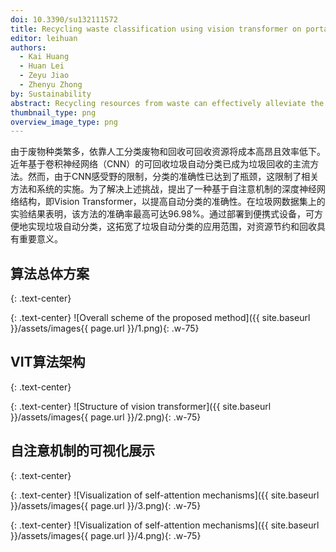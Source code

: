 ```yaml
---
doi: 10.3390/su132111572
title: Recycling waste classification using vision transformer on portable device
editor: leihuan
authors:
  - Kai Huang
  - Huan Lei
  - Zeyu Jiao
  - Zhenyu Zhong
by: Sustainability
abstract: Recycling resources from waste can effectively alleviate the threat of global resource strain. Due to the wide variety of waste, relying on manual classification of waste and recycling recyclable resources would be costly and inefficient. In recent years, automatic recyclable waste classification based on convolutional neural network (CNN) has become the mainstream method of waste recycling. However, due to the receptive field limitation of the CNN, the accuracy of classification has reached a bottleneck, which restricts the implementation of relevant methods and systems. In order to solve the above challenges, in this study, a deep neural network architecture only based on self-attention mechanism, named Vision Transformer, is proposed to improve the accuracy of automatic classification. Experimental results on TrashNet dataset show that the proposed method can achieve the highest accuracy of 96.98%, which is better than the existing CNN-based method. By deploying the well-trained model on the server and using a portable device to take pictures of waste in order to upload to the server, automatic waste classification can be expediently realized on the portable device, which broadens the scope of application of automatic waste classification and is of great significance with respect to resource conservation and recycling.
thumbnail_type: png
overview_image_type: png
---
```

由于废物种类繁多，依靠人工分类废物和回收可回收资源将成本高昂且效率低下。近年基于卷积神经网络（CNN）的可回收垃圾自动分类已成为垃圾回收的主流方法。然而，由于CNN感受野的限制，分类的准确性已达到了瓶颈，这限制了相关方法和系统的实施。为了解决上述挑战，提出了一种基于自注意机制的深度神经网络结构，即Vision Transformer，以提高自动分类的准确性。在垃圾网数据集上的实验结果表明，该方法的准确率最高可达96.98%。通过部署到便携式设备，可方便地实现垃圾自动分类，这拓宽了垃圾自动分类的应用范围，对资源节约和回收具有重要意义。


## 算法总体方案
{: .text-center}

{: .text-center}
![Overall scheme of the proposed method]({{ site.baseurl }}/assets/images{{ page.url }}/1.png){: .w-75}


## VIT算法架构
{: .text-center}

{: .text-center}
![Structure of vision transformer]({{ site.baseurl }}/assets/images{{ page.url }}/2.png){: .w-75}


## 自注意机制的可视化展示
{: .text-center}

{: .text-center}
![Visualization of self-attention mechanisms]({{ site.baseurl }}/assets/images{{ page.url }}/3.png){: .w-75}

{: .text-center}
![Visualization of self-attention mechanisms]({{ site.baseurl }}/assets/images{{ page.url }}/4.png){: .w-75}
